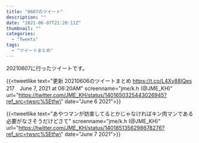 ```yaml
---
title: "0607のツイート"
description: ""
date: "2021-06-07T21:20:11Z"
thumbnail: ""
categories:
  - "Tweets"
tags:
  - "ツイートまとめ"
---
```

20210607に行ったツイートです。
<!--more-->
{{<tweetlike text=\"更新 20210606のツイートまとめ https://t.co/L4Xv88lQes 217　June 7, 2021 at 06:20AM\" screenname=\"jme/k.h (@JME_KH)\" url=\"https://twitter.com/JME_KH/status/1401650325443026945?ref_src=twsrc%5Etfw\" date=\"June 6 2021\">}}

{{<tweetlike text=\"あやつマンが妨害してるとかじゃなければキン肉マンである必要がなさそうだけどさて\" screenname=\"jme/k.h (@JME_KH)\" url=\"https://twitter.com/JME_KH/status/1401851356298678276?ref_src=twsrc%5Etfw\" date=\"June 7 2021\">}}


